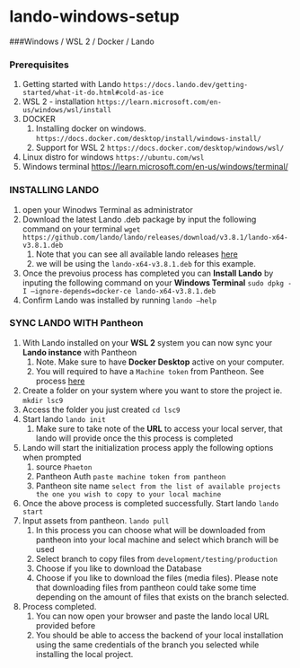 # lando-windows-setup
###Windows / WSL 2 / Docker / Lando

### Prerequisites
1. Getting started with Lando `https://docs.lando.dev/getting-started/what-it-do.html#cold-as-ice`
2. WSL 2 - installation `https://learn.microsoft.com/en-us/windows/wsl/install`
3. DOCKER 
    1. Installing docker on windows. `https://docs.docker.com/desktop/install/windows-install/`
    2. Support for WSL 2 `https://docs.docker.com/desktop/windows/wsl/`
5. Linux distro for windows `https://ubuntu.com/wsl`
6. Windows terminal https://learn.microsoft.com/en-us/windows/terminal/

### INSTALLING LANDO
1. open your Winodws Terminal as administrator 
2. Download the latest Lando .deb package by input the following command on your terminal `wget https://github.com/lando/lando/releases/download/v3.8.1/lando-x64-v3.8.1.deb`
    1. Note that you can see all available lando releases [here](https://github.com/lando/lando/releases)  
    2. we will be using the `lando-x64-v3.8.1.deb` for this example. 
1. Once the prevoius process has completed you can __Install Lando__ by inputing the following command on your __Windows Terminal__ `sudo dpkg -I —ignore-depends=docker-ce lando-x64-v3.8.1.deb`
1. Confirm Lando was installed by running `lando —help`

### SYNC LANDO WITH Pantheon
1. With Lando installed on your __WSL 2__ system you can now sync your __Lando instance__ with Pantheon
    1. Note. Make sure to have __Docker Desktop__ active on your computer. 
    2. You will required to have a `Machine token` from Pantheon. See process [here](https://pantheon.io/docs/machine-tokens)
2. Create a folder on your system where you want to store the project ie. `mkdir lsc9`
3. Access the folder you just created `cd lsc9`
4. Start lando `lando init`
    1. Make sure to take note of the __URL__ to access your local server, that lando will provide once the this process is completed
5. Lando will start the initialization process apply the following options when prompted
    1.  source `Phaeton`
    2.  Pantheon Auth `paste machine token from pantheon`
    3.  Pantheon site name `select from the list of available projects the one you wish to copy to your local machine`
6. Once the above process is completed successfully. Start lando `lando start`
7. Input assets from pantheon. `lando pull`
    1. In this process you can choose what will be downloaded from pantheon into your local machine and select which branch will be used
    2. Select branch to copy files from `development/testing/production`
    3. Choose if you like to download the Database
    4. Choose if you like to download the files (media files). Please note that downloading files from pantheon could take some time depending on the amount of files that exists on the branch selected. 
8. Process completed.  
    1. You can now open your browser and paste the lando local URL provided before
    2. You should be able to access the backend of your local installation using the same credentials of the branch you selected while installing the local project. 
